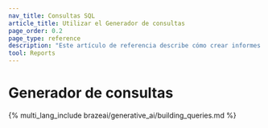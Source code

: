 ```yaml
---
nav_title: Consultas SQL
article_title: Utilizar el Generador de consultas
page_order: 0.2
page_type: reference
description: "Este artículo de referencia describe cómo crear informes utilizando datos Braze de Snowflake en el Generador de consultas."
tool: Reports
---
```


# Generador de consultas

{% multi_lang_include brazeai/generative_ai/building_queries.md %}